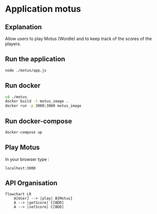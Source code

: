 # Application motus

## Explanation

Allow users to play Motus (Wordle) and to keep track of the scores of the players.



## Run the application

```bash
node ./motus/app.js
```

## Run docker

```bash
cd ./motus
docker build -t motus_image .
docker run -p 3000:3000 motus_image
```

## Run docker-compose

```bash
docker-compose up
```

## Play Motus

In your browser type :
```
localhost:3000
```

## API Organisation

```mermaid
flowchart LR
    A[User] --> |play| B{Motus}
    A --> |getScore| C[BDD]
    A --> |setScore| C[BDD]
```


